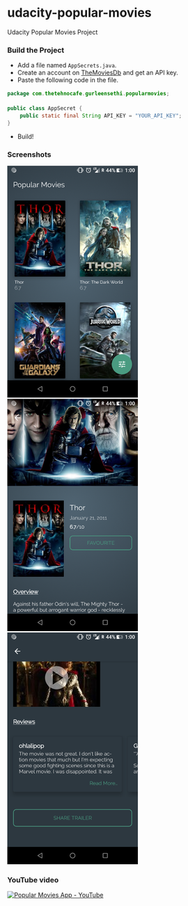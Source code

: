 # udacity-popular-movies
Udacity Popular Movies Project

### Build the Project
* Add a file named `AppSecrets.java`.
* Create an account on [TheMoviesDb](https://developers.themoviedb.org/3/getting-started/introduction) and get an API key.
* Paste the following code in the file.

```java
package com.thetehnocafe.gurleensethi.popularmovies;

public class AppSecret {
    public static final String API_KEY = "YOUR_API_KEY";
}
```
* Build!

### Screenshots

<img src="https://github.com/gurleensethi/udacity-popular-movies/blob/master/pictures/screenshot_1.png" alt="Popular Movies App" width="300"/> <img src="https://github.com/gurleensethi/udacity-popular-movies/blob/master/pictures/screenshot_2.png" alt="Popular Movies App" width="300"/> <img src="https://github.com/gurleensethi/udacity-popular-movies/blob/master/pictures/screenshot_3.png" alt="Popular Movies App" width="300"/>

### YouTube video
[![Popular Movies App - YouTube](https://img.youtube.com/vi/I7_qNz_HIMc/0.jpg)](https://www.youtube.com/watch?v=I7_qNz_HIMc)
